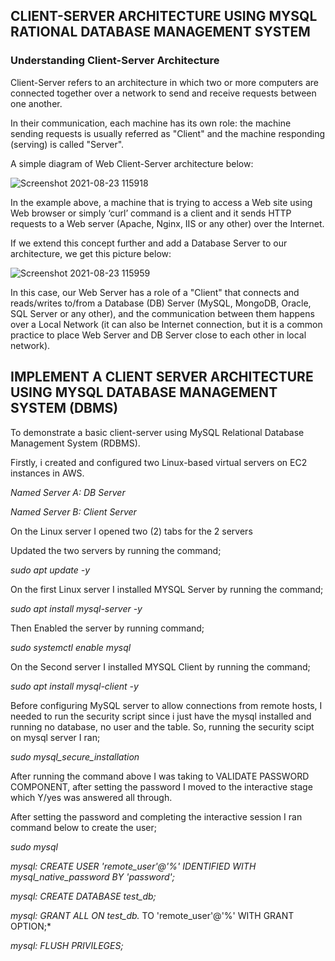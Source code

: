 ## CLIENT-SERVER ARCHITECTURE USING MYSQL RATIONAL DATABASE MANAGEMENT SYSTEM

### Understanding Client-Server Architecture

Client-Server refers to an architecture in which two or more computers are connected together over a network to send and receive requests between one another.

In their communication, each machine has its own role: the machine sending requests is usually referred as "Client" and the machine responding (serving) is called "Server".

A simple diagram of Web Client-Server architecture below:

![Screenshot 2021-08-23 115918](https://user-images.githubusercontent.com/85954096/130487465-fc04a62a-93d9-4857-b123-9168f6e564f3.jpg)

In the example above, a machine that is trying to access a Web site using Web browser or simply ‘curl’ command is a client and it sends HTTP requests to a Web server (Apache, Nginx, IIS or any other) over the Internet.

If we extend this concept further and add a Database Server to our architecture, we get this picture below:

![Screenshot 2021-08-23 115959](https://user-images.githubusercontent.com/85954096/130487761-b2866cdc-dbee-4543-b1cc-b35b45385f49.jpg)

In this case, our Web Server has a role of a "Client" that connects and reads/writes to/from a Database (DB) Server (MySQL, MongoDB, Oracle, SQL Server or any other), and the communication between them happens over a Local Network (it can also be Internet connection, but it is a common practice to place Web Server and DB Server close to each other in local network).

## IMPLEMENT A CLIENT SERVER ARCHITECTURE USING MYSQL DATABASE MANAGEMENT SYSTEM (DBMS)

To demonstrate a basic client-server using MySQL Relational Database Management System (RDBMS).

Firstly, i created and configured two Linux-based virtual servers on EC2 instances in AWS.

*Named Server A: DB Server*

*Named Server B: Client Server*

On the Linux server I opened two (2) tabs for the 2 servers

Updated the two servers by running the command;   

*sudo apt update -y*

On the first Linux server I installed MYSQL Server by running the command;


*sudo apt install mysql-server -y*

Then Enabled the server by running command;

*sudo systemctl enable mysql* 

On the Second server I installed MYSQL Client by running the command;

*sudo apt install mysql-client -y*

Before configuring MySQL server to allow connections from remote hosts, I needed to run the security script since i just have the mysql installed and running no database, no user and the table. So, running the security scipt on mysql server I ran;

*sudo mysql_secure_installation*

After running the command above I was taking to VALIDATE PASSWORD COMPONENT, after setting the password I moved to the interactive stage which Y/yes was answered all through.

After setting the password and completing the interactive session I ran command below to create the user;

*sudo mysql*

*mysql: CREATE USER 'remote_user'@'%' IDENTIFIED WITH mysql_native_password BY 'password';*

*mysql: CREATE DATABASE test_db;*

*mysql: GRANT ALL ON test_db.* TO 'remote_user'@'%' WITH GRANT OPTION;*

*mysql: FLUSH PRIVILEGES;*


